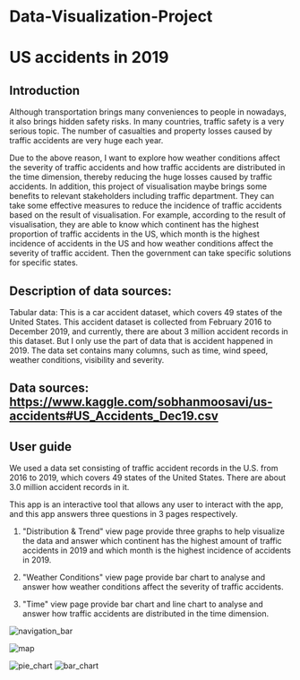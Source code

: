 # Data-Visualization-Project
# US accidents in 2019

## Introduction
Although transportation brings many conveniences to people in nowadays, it also brings hidden safety risks. In many countries, traffic safety is a very serious topic. The number of casualties and property losses caused by traffic accidents are very huge each year.

Due to the above reason, I want to explore how weather conditions affect the severity of traffic accidents and how traffic accidents are distributed in the time dimension, thereby reducing the huge losses caused by traffic accidents. In addition, this project of visualisation maybe brings some benefits to relevant stakeholders including traffic department. They can take some effective measures to reduce the incidence of traffic accidents based on the result of visualisation. For example, according to the result of visualisation, they are able to know which continent has the highest proportion of traffic accidents in the US, which month is the highest incidence of accidents in the US and how weather conditions affect the severity of traffic accident. Then the government can take specific solutions for specific states.

## Description of data sources:
Tabular data: This is a car accident dataset, which covers 49 states of the United States. This accident dataset is collected from February 2016 to December 2019, and currently, there are about 3 million accident records in this dataset. But I only use the part of data that is accident happened in 2019. The data set contains many columns, such as time, wind speed, weather conditions, visibility and severity.

## Data sources: https://www.kaggle.com/sobhanmoosavi/us-accidents#US_Accidents_Dec19.csv

## User guide
We used a data set consisting of traffic accident records in the U.S. from 2016 to 2019, which covers 49 states of the United States. There are about 3.0 million accident records in it.

This app is an interactive tool that allows any user to interact with the app, and this app answers three questions in 3 pages respectively.

1. "Distribution & Trend" view page
provide three graphs to help visualize the data and answer which continent has the highest amount of traffic accidents in 2019 and which month is the highest incidence of accidents in 2019.

2. "Weather Conditions" view page
provide bar chart to analyse and answer how weather conditions affect the severity of traffic accidents.

3. "Time" view page
provide bar chart and line chart to analyse and answer how traffic accidents are distributed in the time dimension.


![navigation_bar](https://user-images.githubusercontent.com/54008998/92348762-9c252800-f106-11ea-9f67-3ec5128278ff.jpg)

![map](https://user-images.githubusercontent.com/54008998/92348787-ae9f6180-f106-11ea-9042-2003f13b80bd.jpg)

![pie_chart](https://user-images.githubusercontent.com/54008998/92349043-849a6f00-f107-11ea-9055-33302852a53b.jpg) ![bar_chart](https://user-images.githubusercontent.com/54008998/92349049-86fcc900-f107-11ea-8486-b632d1b4ef2c.jpg)

